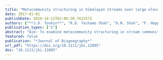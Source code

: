 ```yaml
---
title: "Metacommunity structuring in himalayan streams over large elevational gradients: The role of dispersal routes and niche characteristics"
date: 2017-01-01
publishDate: 2019-10-11T03:00:20.762257Z
authors: ["**J.D. Tonkin**", "R.D. Tachamo Shah", "D.N. Shah", "F. Hoppeler", "S.C. J�hnig", "S.U. Pauls"]
publication_types: ["2"]
abstract: "Aim: To examine metacommunity structuring in stream communities over large elevational gradients by disentangling physical and environmental structuring and the importance of different dispersal routes and niche characteristics. Location: Headwater streams in three catchments in the Hindu-Kush Himalaya of central and eastern Nepal. Methods: We explored metacommunity structuring of stream invertebrates (including deconstructed assemblages by niche position and breadth) using a combination of approaches, including the elements of metacommunity structure and distance-decay relationships. We compared the importance of dispersal routes, elevation and local environmental conditions through five distance matrices: Euclidean, topographic, river network, elevational and environmental. Results: Communities were structured along the elevational gradient with clear turnover apparent in two catchments, with Clementsian (compartmentalized) and Gleasonian (individualistic) distributions. Local environment played a minor role, and the selected distance matrices (i.e. elevation, three physical distances and environment) varied between catchments and niche groups. Contrary to expectation, specialists were more spatially than environmentally controlled, potentially reflecting dispersal limitation. Main conclusions: In these physically dominated systems, local environment was overridden by dispersal limitation, particularly when considering specialists. Where barriers were not limiting dispersal, niche sorting along the elevational gradients represented the key structuring force. Overall, our findings reveal the importance of elevation and the spatial arrangement of sites in structuring metacommunities. We emphasize the value of considering physical structuring and spatial extent in modulating species sorting in metacommunities."
featured: false
publication: "*Journal of Biogeography*"
url_pdf: "https://doi.org/10.1111/jbi.12895"
doi: "10.1111/jbi.12895"
---
```


